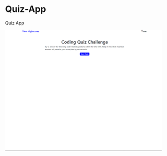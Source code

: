 # Quiz-App
Quiz App

![image](https://raw.githubusercontent.com/BrockThigpen/Quiz-App/master/assets/images/Screenshot.png)
